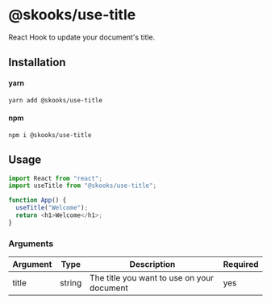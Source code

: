 # @skooks/use-title

React Hook to update your document's title.

## Installation

#### yarn

`yarn add @skooks/use-title`

#### npm

`npm i @skooks/use-title`

## Usage

```js
import React from "react";
import useTitle from "@skooks/use-title";

function App() {
  useTitle("Welcome");
  return <h1>Welcome</h1>;
}
```

### Arguments

| Argument | Type   | Description                                | Required |
| -------- | ------ | ------------------------------------------ | -------- |
| title    | string | The title you want to use on your document | yes      |
